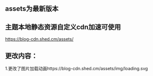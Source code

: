 assets为最新版本
-----

主题本地静态资源自定义cdn加速可使用
-----
https://blog-cdn.shed.cm/assets/



更改内容：
-----
1.更改了图片加载动画https://blog-cdn.shed.cm/assets/img/loading.svg
